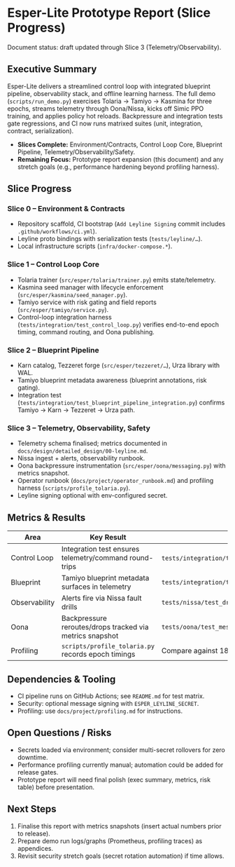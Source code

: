 # Esper-Lite Prototype Report (Slice Progress)

Document status: draft updated through Slice 3 (Telemetry/Observability).

## Executive Summary

Esper-Lite delivers a streamlined control loop with integrated blueprint
pipeline, observability stack, and offline learning harness. The full demo
(`scripts/run_demo.py`) exercises Tolaria → Tamiyo → Kasmina for three epochs,
streams telemetry through Oona/Nissa, kicks off Simic PPO training, and applies
policy hot reloads. Backpressure and integration tests gate regressions, and CI
now runs matrixed suites (unit, integration, contract, serialization).

- **Slices Complete:** Environment/Contracts, Control Loop Core, Blueprint
  Pipeline, Telemetry/Observability/Safety.
- **Remaining Focus:** Prototype report expansion (this document) and any
  stretch goals (e.g., performance hardening beyond profiling harness).

## Slice Progress

### Slice 0 – Environment & Contracts
- Repository scaffold, CI bootstrap (`Add Leyline Signing` commit includes
  `.github/workflows/ci.yml`).
- Leyline proto bindings with serialization tests (`tests/leyline/…`).
- Local infrastructure scripts (`infra/docker-compose.*`).

### Slice 1 – Control Loop Core
- Tolaria trainer (`src/esper/tolaria/trainer.py`) emits state/telemetry.
- Kasmina seed manager with lifecycle enforcement (`src/esper/kasmina/seed_manager.py`).
- Tamiyo service with risk gating and field reports (`src/esper/tamiyo/service.py`).
- Control-loop integration harness (`tests/integration/test_control_loop.py`) verifies end-to-end epoch timing, command routing, and Oona publishing.

### Slice 2 – Blueprint Pipeline
- Karn catalog, Tezzeret forge (`src/esper/tezzeret/…`), Urza library with WAL.
- Tamiyo blueprint metadata awareness (blueprint annotations, risk gating).
- Integration test (`tests/integration/test_blueprint_pipeline_integration.py`) confirms Tamiyo → Karn → Tezzeret → Urza path.

### Slice 3 – Telemetry, Observability, Safety
- Telemetry schema finalised; metrics documented in `docs/design/detailed_design/00-leyline.md`.
- Nissa ingest + alerts, observability runbook.
- Oona backpressure instrumentation (`src/esper/oona/messaging.py`) with metrics snapshot.
- Operator runbook (`docs/project/operator_runbook.md`) and profiling harness (`scripts/profile_tolaria.py`).
- Leyline signing optional with env-configured secret.

## Metrics & Results

| Area | Key Result | Notes |
| --- | --- | --- |
| Control Loop | Integration test ensures telemetry/command round-trips | `tests/integration/test_control_loop.py` (lin.) |
| Blueprint | Tamiyo blueprint metadata surfaces in telemetry | `tests/integration/test_blueprint_pipeline_integration.py` |
| Observability | Alerts fire via Nissa fault drills | `tests/nissa/test_drills.py` |
| Oona | Backpressure reroutes/drops tracked via metrics snapshot | `tests/oona/test_messaging.py` |
| Profiling | `scripts/profile_tolaria.py` records epoch timings | Compare against 18 ms budget |

## Dependencies & Tooling
- CI pipeline runs on GitHub Actions; see `README.md` for test matrix.
- Security: optional message signing with `ESPER_LEYLINE_SECRET`.
- Profiling: use `docs/project/profiling.md` for instructions.

## Open Questions / Risks
- Secrets loaded via environment; consider multi-secret rollovers for zero downtime.
- Performance profiling currently manual; automation could be added for release gates.
- Prototype report will need final polish (exec summary, metrics, risk table) before presentation.

## Next Steps
1. Finalise this report with metrics snapshots (insert actual numbers prior to release).
2. Prepare demo run logs/graphs (Prometheus, profiling traces) as appendices.
3. Revisit security stretch goals (secret rotation automation) if time allows.

